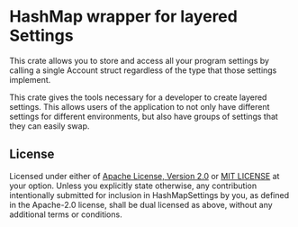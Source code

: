 # HashMap wrapper for layered Settings

This crate allows you to store and access all your program settings by calling a single Account struct regardless of the type that those settings implement.

This crate gives the tools necessary for a developer to create layered settings. This allows users of the application to not only have different settings for different environments, but also have groups of settings that they can easily swap.

## License

Licensed under either of [Apache License, Version 2.0](LICENSE-APACHE) or [MIT LICENSE](LICENSE-MIT) at your option.
Unless you explicitly state otherwise, any contribution intentionally submitted for inclusion in HashMapSettings by you, as defined in the Apache-2.0 license, shall be dual licensed as above, without any additional terms or conditions.
